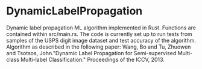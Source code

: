 # DynamicLabelPropagation
Dynamic label propagation ML algorithm implemented in Rust.
Functions are contained within src/main.rs.
The code is currently set up to run tests from samples of the USPS digit image dataset and test accuracy of the algorithm.
Algorithm as described in the following paper:
Wang, Bo and Tu, Zhuowen and Tsotsos, John."Dynamic Label Propagation for Semi-supervised Multi-class Multi-label Classification." Proceedings of the ICCV, 2013.
